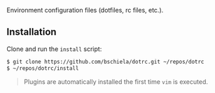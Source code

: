 Environment configuration files (dotfiles, rc files, etc.).

Installation
------------
Clone and run the `install` script:

```sh
$ git clone https://github.com/bschiela/dotrc.git ~/repos/dotrc
$ ~/repos/dotrc/install
```

> Plugins are automatically installed the first time `vim` is executed.

